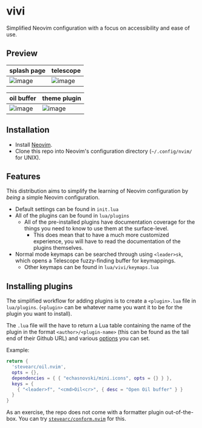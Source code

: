 # vivi
Simplified Neovim configuration with a focus on accessibility and ease of use.

## Preview

| splash page                                                                              | telescope                                                                                 |
| ---------------------------------------------------------------------------------------- | ----------------------------------------------------------------------------------------- |
|![image](https://github.com/user-attachments/assets/b5b4dc67-0cd7-4bba-bc92-79c8e3ec3e00) | ![image](https://github.com/user-attachments/assets/7294dd4e-add1-4c4a-86ba-ffc57f52c59e) |

| oil buffer                                                                                | theme plugin                                                                              |
| ----------------------------------------------------------------------------------------- | ----------------------------------------------------------------------------------------  |
| ![image](https://github.com/user-attachments/assets/8b1a65ab-07e6-4475-ac71-c93f5145ad4b) | ![image](https://github.com/user-attachments/assets/ee665a05-512e-4234-b590-008ed83175ce) |


## Installation
- Install [Neovim](https://github.com/neovim/neovim/blob/master/INSTALL.md).
- Clone this repo into Neovim's configuration directory
  (`~/.config/nvim/` for UNIX).

## Features
This distribution aims to simplify the learning of Neovim configuration by
*being* a simple Neovim configuration.

- Default settings can be found in `init.lua`
- All of the plugins can be found in `lua/plugins`
    - All of the pre-installed plugins have documentation coverage for the
      things you need to know to use them at the surface-level.
        - This does mean that to have a much more customized experience, you
          will have to read the documentation of the plugins themselves.
- Normal mode keymaps can be searched through using `<leader>sk`, which opens
  a Telescope fuzzy-finding buffer for keymappings.
    - Other keymaps can be found in `lua/vivi/keymaps.lua`

## Installing plugins
The simplified workflow for adding plugins is to create a `<plugin>.lua` file
in `lua/plugins`. (`<plugin>` can be whatever name you want it to be for the
plugin you want to install).

The `.lua` file will the have to return a Lua table containing the name of
the plugin in the format `<author>/<plugin-name>` (this can be found as the
tail end of their Github URL) and various [options](https://lazy.folke.io/spec)
you can set.

Example:
```lua
return {
  'stevearc/oil.nvim',
  opts = {},
  dependencies = { { "echasnovski/mini.icons", opts = {} } },
  keys = {
    { "<leader>f", "<cmd>Oil<cr>", { desc = "Open Oil buffer" } }
  }
}
```

As an exercise, the repo does not come with a formatter plugin out-of-the-box.
You can try [`stevearc/conform.nvim`](https://github.com/stevearc/conform.nvim) for this.
